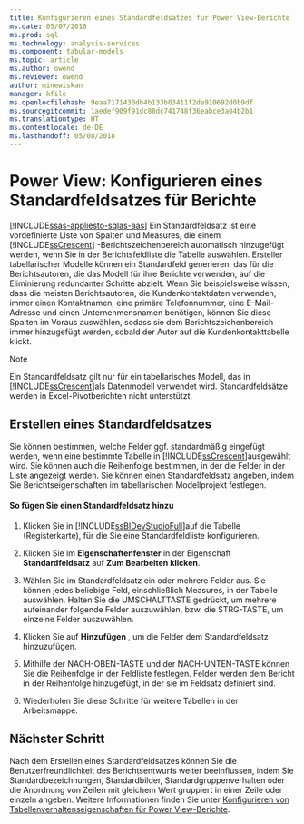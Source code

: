 ```yaml
---
title: Konfigurieren eines Standardfeldsatzes für Power View-Berichte | Microsoft Docs
ms.date: 05/07/2018
ms.prod: sql
ms.technology: analysis-services
ms.component: tabular-models
ms.topic: article
ms.author: owend
ms.reviewer: owend
author: minewiskan
manager: kfile
ms.openlocfilehash: 9eaa7171430db4b133b03411f2de910692d0b9df
ms.sourcegitcommit: 1aedef909f91dc88dc741748f36eabce3a04b2b1
ms.translationtype: HT
ms.contentlocale: de-DE
ms.lasthandoff: 05/08/2018
---
```

# <a name="power-view---configure-default-field-set-for-reports"></a>Power View: Konfigurieren eines Standardfeldsatzes für Berichte
[!INCLUDE[ssas-appliesto-sqlas-aas](../../includes/ssas-appliesto-sqlas-aas.md)]
  Ein Standardfeldsatz ist eine vordefinierte Liste von Spalten und Measures, die einem [!INCLUDE[ssCrescent](../../includes/sscrescent-md.md)] -Berichtszeichenbereich automatisch hinzugefügt werden, wenn Sie in der Berichtsfeldliste die Tabelle auswählen. Ersteller tabellarischer Modelle können ein Standardfeld generieren, das für die Berichtsautoren, die das Modell für ihre Berichte verwenden, auf die Eliminierung redundanter Schritte abzielt. Wenn Sie beispielsweise wissen, dass die meisten Berichtsautoren, die Kundenkontaktdaten verwenden, immer einen Kontaktnamen, eine primäre Telefonnummer, eine E-Mail-Adresse und einen Unternehmensnamen benötigen, können Sie diese Spalten im Voraus auswählen, sodass sie dem Berichtszeichenbereich immer hinzugefügt werden, sobald der Autor auf die Kundenkontakttabelle klickt.  
  
> [!NOTE]  
>  Ein Standardfeldsatz gilt nur für ein tabellarisches Modell, das in [!INCLUDE[ssCrescent](../../includes/sscrescent-md.md)]als Datenmodell verwendet wird. Standardfeldsätze werden in Excel-Pivotberichten nicht unterstützt.  
  
## <a name="creating-a-default-field-set"></a>Erstellen eines Standardfeldsatzes  
 Sie können bestimmen, welche Felder ggf. standardmäßig eingefügt werden, wenn eine bestimmte Tabelle in [!INCLUDE[ssCrescent](../../includes/sscrescent-md.md)]ausgewählt wird. Sie können auch die Reihenfolge bestimmen, in der die Felder in der Liste angezeigt werden. Sie können einen Standardfeldsatz angeben, indem Sie Berichtseigenschaften im tabellarischen Modellprojekt festlegen.  
  
#### <a name="to-add-a-default-field-set"></a>So fügen Sie einen Standardfeldsatz hinzu  
  
1.  Klicken Sie in [!INCLUDE[ssBIDevStudioFull](../../includes/ssbidevstudiofull-md.md)]auf die Tabelle (Registerkarte), für die Sie eine Standardfeldliste konfigurieren.  
  
2.  Klicken Sie im **Eigenschaftenfenster** in der Eigenschaft **Standardfeldsatz** auf **Zum Bearbeiten klicken**.  
  
3.  Wählen Sie im Standardfeldsatz ein oder mehrere Felder aus. Sie können jedes beliebige Feld, einschließlich Measures, in der Tabelle auswählen. Halten Sie die UMSCHALTTASTE gedrückt, um mehrere aufeinander folgende Felder auszuwählen, bzw. die STRG-TASTE, um einzelne Felder auszuwählen.  
  
4.  Klicken Sie auf **Hinzufügen** , um die Felder dem Standardfeldsatz hinzuzufügen.  
  
5.  Mithilfe der NACH-OBEN-TASTE und der NACH-UNTEN-TASTE können Sie die Reihenfolge in der Feldliste festlegen. Felder werden dem Bericht in der Reihenfolge hinzugefügt, in der sie im Feldsatz definiert sind.  
  
6.  Wiederholen Sie diese Schritte für weitere Tabellen in der Arbeitsmappe.  
  
## <a name="next-step"></a>Nächster Schritt  
 Nach dem Erstellen eines Standardfeldsatzes können Sie die Benutzerfreundlichkeit des Berichtsentwurfs weiter beeinflussen, indem Sie Standardbezeichnungen, Standardbilder, Standardgruppenverhalten oder die Anordnung von Zeilen mit gleichem Wert gruppiert in einer Zeile oder einzeln angeben. Weitere Informationen finden Sie unter [Konfigurieren von Tabellenverhaltenseigenschaften für Power View-Berichte](../../analysis-services/tabular-models/power-view-configure-table-behavior-properties-for-reports.md).  
  
  
